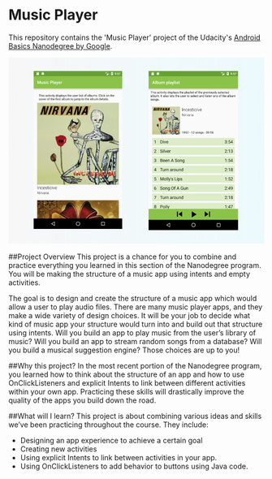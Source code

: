 # Music Player
This repository contains the 'Music Player' project of the Udacity's [Android Basics Nanodegree by Google](https://www.udacity.com/course/android-basics-nanodegree-by-google--nd803).

![Music Player cover](https://github.com/miguelangel/android-basics-nanodegree--music-player/raw/master/cover.png)

##Project Overview
This project is a chance for you to combine and practice everything you learned in this section of the Nanodegree program. You will be making the structure of a music app using intents and empty activities.

The goal is to design and create the structure of a music app which would allow a user to play audio files. There are many music player apps, and they make a wide variety of design choices. It will be your job to decide what kind of music app your structure would turn into and build out that structure using intents. Will you build an app to play music from the user’s library of music? Will you build an app to stream random songs from a database? Will you build a musical suggestion engine? Those choices are up to you!

##Why this project?
In the most recent portion of the Nanodegree program, you learned how to think about the structure of an app and how to use OnClickListeners and explicit Intents to link between different activities within your own app. Practicing these skills will drastically improve the quality of the apps you build down the road.

##What will I learn?
This project is about combining various ideas and skills we’ve been practicing throughout the course. They include:

 - Designing an app experience to achieve a certain goal
 - Creating new activities
 - Using explicit Intents to link between activities in your app.
 - Using OnClickListeners to add behavior to buttons using Java code.
